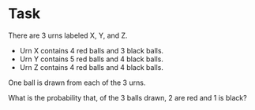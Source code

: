 # Task

There are 3 urns labeled X, Y, and Z.

* Urn X contains 4 red balls and 3 black balls.
* Urn Y contains 5 red balls and 4 black balls.
* Urn Z contains 4 red balls and 4 black balls.

One ball is drawn from each of the 3 urns. 

What is the probability that, of the 3 balls drawn, 2 are red and 1 is black?
